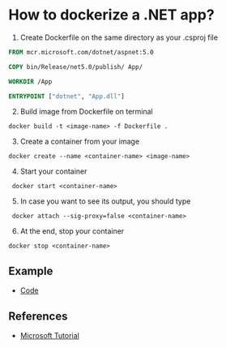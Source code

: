 # How to dockerize a .NET app?

1. Create Dockerfile on the same directory as your .csproj file

```Dockerfile
FROM mcr.microsoft.com/dotnet/aspnet:5.0

COPY bin/Release/net5.0/publish/ App/

WORKDIR /App

ENTRYPOINT ["dotnet", "App.dll"]
```

2. Build image from Dockerfile on terminal

```
docker build -t <image-name> -f Dockerfile .
```

3. Create a container from your image

```
docker create --name <container-name> <image-name>
```

4. Start your container

```
 docker start <container-name>
```

5. In case you want to see its output, you should type

```
 docker attach --sig-proxy=false <container-name>
```

6. At the end, stop your container

```
docker stop <container-name>
```

## Example

- [Code](../samples/console-app)

## References

- [Microsoft Tutorial](https://docs.microsoft.com/pt-br/dotnet/core/docker/build-container?tabs=windows)
